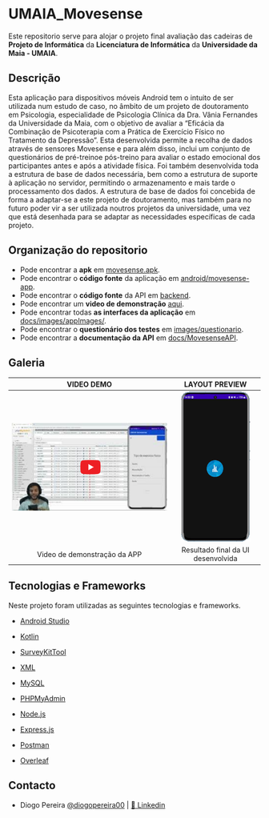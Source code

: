 # UMAIA_Movesense

Este repositorio serve para alojar o projeto final avaliação das cadeiras de **Projeto de Informática**  da **Licenciatura de Informática** da **Universidade da Maia - UMAIA**.



## Descrição
Esta aplicação para dispositivos móveis Android tem o intuito de ser utilizada num estudo de caso, no âmbito de um projeto de doutoramento em Psicologia, especialidade de Psicologia Clínica da Dra. Vânia Fernandes da Universidade da Maia, com o objetivo de avaliar a “Eficácia da Combinação de Psicoterapia com a Prática de Exercício Físico no Tratamento da Depressão”.
Esta desenvolvida permite a recolha de dados através de sensores Movesense e para além disso, inclui um conjunto de questionários de pré-treinoe pós-treino para avaliar o estado emocional dos participantes antes e após a atividade física. Foi também desenvolvida toda a estrutura de base de dados necessária, bem como a estrutura de suporte à aplicação no servidor, permitindo o armazenamento e mais tarde o processamento dos dados. A estrutura de base de dados foi concebida de forma a adaptar-se a este projeto de doutoramento, mas também para no futuro poder vir a ser utilizada noutros projetos da universidade, uma vez que está desenhada para se adaptar as necessidades específicas de cada projeto.



## Organização do repositorio
* Pode encontrar a **apk** em [movesense.apk](https://github.com/diogopereira00/UMAIA_Movesense/blob/main/movesense.apk).
* Pode encontrar o **código fonte** da aplicação em [android/movesense-app](https://github.com/diogopereira00/UMAIA_Movesense/tree/main/android/movesense-app).
* Pode encontrar o **código fonte** da API em [backend](https://github.com/diogopereira00/UMAIA_Movesense/tree/main/backend).
* Pode encontrar um   **video de demonstração** [aqui](https://www.youtube.com/watch?v=NMhC6SrpsIo&feature=youtu.be).
* Pode encontrar todas **as interfaces da aplicação** em [docs/images/appImages/](https://github.com/diogopereira00/UMAIA_Movesense/tree/main/docs/images/appImages).
* Pode encontrar o **questionário dos testes** em [images/questionario](https://github.com/diogopereira00/UMAIA_Movesense/tree/main/docs/images/questionario).
* Pode encontrar a **documentação da API** em [docs/MovesenseAPI](https://github.com/diogopereira00/UMAIA_Movesense/tree/main/docs/MovesenseAPI).



## Galeria
| VIDEO DEMO | LAYOUT PREVIEW |
:-: | :-: |
[![Video_Preview](https://github.com/diogopereira00/UMAIA_Movesense/blob/main/docs/images/previewvideo.png)](https://www.youtube.com/watch?v=NMhC6SrpsIo&feature=youtu.be) | [![APP Layout](https://github.com/diogopereira00/UMAIA_Movesense/blob/main/docs/images/app.gif)](https://github.com/diogopereira00/UMAIA_Movesense/tree/main/docs/images/appImages) | 
Video de demonstração da APP | Resultado final da UI desenvolvida | 

## Tecnologias e Frameworks
Neste projeto foram utilizadas as seguintes tecnologias e frameworks.
* [Android Studio](https://developer.android.com/studio)
* [Kotlin](https://kotlinlang.org/)
* [SurveyKitTool](https://github.com/QuickBirdEng/SurveyKit/)

* [XML](https://www.w3schools.com/xml/)
* [MySQL](https://www.mysql.com/)
* [PHPMyAdmin](https://www.phpmyadmin.net/)
* [Node.js](https://nodejs.org/en)
* [Express.js](https://expressjs.com/)
* [Postman](https://www.postman.com)
* [Overleaf](www.overleaf.com)





## Contacto
* Diogo Pereira [@diogopereira00](https://github.com/diogopereira00) | [💼 Linkedin](https://www.linkedin.com/in/diogopereira23/)
